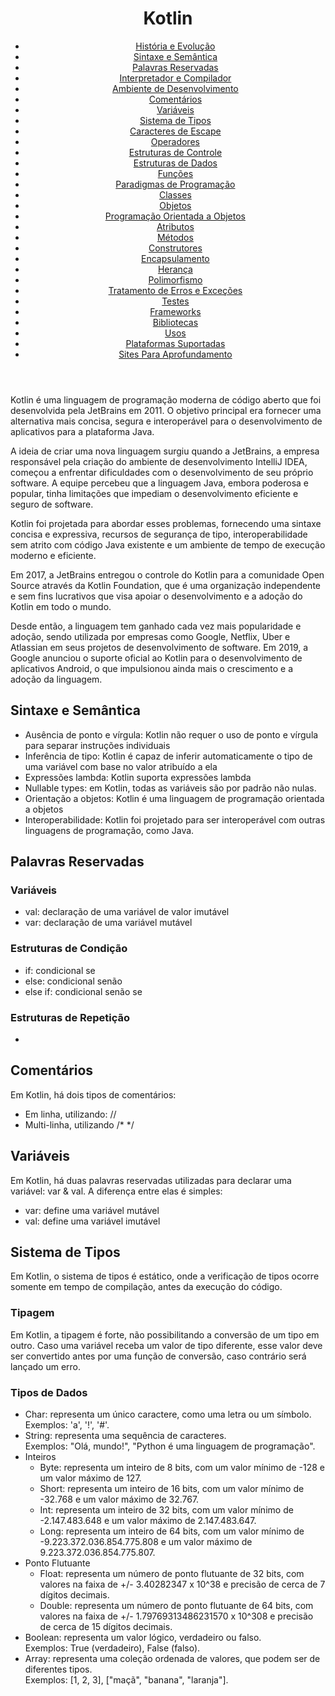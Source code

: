 <header>
  <h1>Kotlin</h1>
  <nav>
    <ul>
      <li><a href="#História e Evolução">História e Evolução</a></li>
      <li><a href="#Sintaxe e Semântica">Sintaxe e Semântica</a></li>
      <li><a href="#Palavras Reservadas">Palavras Reservadas</a></li>
      <li><a href="#Interpretador e Compilador">Interpretador e Compilador</a></li>
      <li><a href="#Ambiente de Desenvolvimento">Ambiente de Desenvolvimento</a></li>
      <li><a href="#Comentários">Comentários</a></li>
      <li><a href="#Variáveis">Variáveis</a></li>
      <li><a href="#Sistema de Tipos">Sistema de Tipos</a></li>
      <li><a href="#Caracteres de Escape">Caracteres de Escape</a></li>
      <li><a href="#Operadores">Operadores</a></li>
      <li><a href="#Estruturas de Controle">Estruturas de Controle</a></li>
      <li><a href="#Estruturas de Dados">Estruturas de Dados</a></li>
      <li><a href="#Funções">Funções</a></li>
      <li><a href="#Paradigmas de Programação">Paradigmas de Programação</a></li>
      <li><a href="#Classes">Classes</a></li>
      <li><a href="#Objetos">Objetos</a></li>
      <li><a href="#Programação Orientada a Objetos">Programação Orientada a Objetos</a></li>
      <li><a href="#Atributos">Atributos</a></li>
      <li><a href="#Métodos">Métodos</a></li>
      <li><a href="#Construtores">Construtores</a></li>
      <li><a href="#Encapsulamento">Encapsulamento</a></li>
      <li><a href="#Herança">Herança</a></li>
      <li><a href="#Polimorfismo">Polimorfismo</a></li>
      <li><a href="#Tratamento de Erros e Exceções">Tratamento de Erros e Exceções</a></li>
      <li><a href="#Testes">Testes</a></li>
      <li><a href="#Frameworks">Frameworks</a></li>
      <li><a href="#Bibliotecas">Bibliotecas</a></li>
      <li><a href="#Linguagens de Programação e Seus Usos">Usos</a></li>
      <li><a href="#Plataformas Suportadas">Plataformas Suportadas</a></li>
      <li><a href="#Sites Para Aprofundamento">Sites Para Aprofundamento</a></li>
    </ul>
  </nav>
</header>

<main>
  <section id="História e Evolução">
    <article>
      <h2></h2>
      <p>Kotlin é uma linguagem de programação moderna de código aberto que foi desenvolvida pela JetBrains em 2011. O objetivo principal era fornecer uma alternativa mais concisa, segura e interoperável para o desenvolvimento de aplicativos para a plataforma Java.</p>
      <p>A ideia de criar uma nova linguagem surgiu quando a JetBrains, a empresa responsável pela criação do ambiente de desenvolvimento IntelliJ IDEA, começou a enfrentar dificuldades com o desenvolvimento de seu próprio software. A equipe percebeu que a linguagem Java, embora poderosa e popular, tinha limitações que impediam o desenvolvimento eficiente e seguro de software.</p>
      <p>Kotlin foi projetada para abordar esses problemas, fornecendo uma sintaxe concisa e expressiva, recursos de segurança de tipo, interoperabilidade sem atrito com código Java existente e um ambiente de tempo de execução moderno e eficiente.</p>
      <p>Em 2017, a JetBrains entregou o controle do Kotlin para a comunidade Open Source através da Kotlin Foundation, que é uma organização independente e sem fins lucrativos que visa apoiar o desenvolvimento e a adoção do Kotlin em todo o mundo.</p>
      <p>Desde então, a linguagem tem ganhado cada vez mais popularidade e adoção, sendo utilizada por empresas como Google, Netflix, Uber e Atlassian em seus projetos de desenvolvimento de software. Em 2019, a Google anunciou o suporte oficial ao Kotlin para o desenvolvimento de aplicativos Android, o que impulsionou ainda mais o crescimento e a adoção da linguagem.</p>
    </article>
  </section>
  <section id="Sintaxe e Semântica">
    <article>
      <h2>Sintaxe e Semântica</h2>
      <p></p>
      <ul>
        <li>Ausência de ponto e vírgula: Kotlin não requer o uso de ponto e vírgula para separar instruções individuais</li>
        <li>Inferência de tipo: Kotlin é capaz de inferir automaticamente o tipo de uma variável com base no valor atribuído a ela</li>
        <li>Expressões lambda: Kotlin suporta expressões lambda</li>
        <li>Nullable types: em Kotlin, todas as variáveis são por padrão não nulas.</li>
        <li>Orientação a objetos: Kotlin é uma linguagem de programação orientada a objetos</li>
        <li>Interoperabilidade: Kotlin foi projetado para ser interoperável com outras linguagens de programação, como Java.</li>
      </ul>
    </article>
  </section>
  <section id="Palavras Reservadas">
    <article>
      <h2>Palavras Reservadas</h2>
      <article>
        <h3>Variáveis</h3>
        <ul>
          <li>val: declaração de uma variável de valor imutável</li>
          <li>var: declaração de uma variável mutável</li>
        </ul>
      </article>
      <article>
        <h3>Estruturas de Condição</h3>
        <ul>
          <li>if: condicional se</li>
          <li>else: condicional senão</li>
          <li>else if: condicional senão se</li>
        </ul>
      </article>
      <article>
        <h3>Estruturas de Repetição</h3>
        <ul>
          <li></li>
        </ul>
      </article>
    </article>
  </section>
  <section id="">
    <article>
      <h2></h2>
      <p></p>
    </article>
  </section>
  <section id="">
    <article>
      <h2></h2>
      <p></p>
    </article>
  </section>
  <section id="Comentários">
    <article>
      <h2>Comentários</h2>
      <p>Em Kotlin, há dois tipos de comentários:</p>
      <ul>
        <li>Em linha, utilizando: //</li>
        <li>Multi-linha, utilizando /* */</li>
      </ul>
    </article>
  </section>
  <section id="Variáveis">
    <article>
      <h2>Variáveis</h2>
      <p>Em Kotlin, há duas palavras reservadas utilizadas para declarar uma variável: var & val. A diferença entre elas é simples:</p>
      <ul>
        <li>var: define uma variável mutável</li>
        <li>val: define uma variável imutável</li>
      </ul>
    </article>
  </section>
  <section id="Sistema de Tipos">
    <article>
      <h2>Sistema de Tipos</h2>
      <p>Em Kotlin, o sistema de tipos é estático, onde a verificação de tipos ocorre somente em tempo de compilação, antes da execução do código.</p>
      <article>
        <h3>Tipagem</h3>
        <p>Em Kotlin, a tipagem é forte, não possibilitando a conversão de um tipo em outro. Caso uma variável receba um valor de tipo diferente, esse valor deve ser convertido antes por uma função de conversão, caso contrário será lançado um erro.</p>
      </article>
      <article>
        <h3>Tipos de Dados</h3>
        <ul>
          <li>Char: representa um único caractere, como uma letra ou um símbolo. <br> Exemplos: 'a', '!', '#'.</li>
          <li>String: representa uma sequência de caracteres. <br> Exemplos: "Olá, mundo!", "Python é uma linguagem de programação".</li>
          <li>Inteiros
            <ul>
              <li>Byte: representa um inteiro de 8 bits, com um valor mínimo de -128 e um valor máximo de 127.</li>
              <li>Short: representa um inteiro de 16 bits, com um valor mínimo de -32.768 e um valor máximo de 32.767.</li>
              <li>Int: representa um inteiro de 32 bits, com um valor mínimo de -2.147.483.648 e um valor máximo de 2.147.483.647.</li>
              <li>Long: representa um inteiro de 64 bits, com um valor mínimo de -9.223.372.036.854.775.808 e um valor máximo de 9.223.372.036.854.775.807.</li>
            </ul>
          </li>
          <li>Ponto Flutuante
            <ul>
              <li>Float: representa um número de ponto flutuante de 32 bits, com valores na faixa de +/- 3.40282347 x 10^38 e precisão de cerca de 7 dígitos decimais.</li>
              <li>Double: representa um número de ponto flutuante de 64 bits, com valores na faixa de +/- 1.79769313486231570 x 10^308 e precisão de cerca de 15 dígitos decimais.</li>
            </ul>
          </li>
          <li>Boolean: representa um valor lógico, verdadeiro ou falso. <br> Exemplos: True (verdadeiro), False (falso).</li>
          <li>Array: representa uma coleção ordenada de valores, que podem ser de diferentes tipos. <br> Exemplos: [1, 2, 3], ["maçã", "banana", "laranja"].</li>
        </ul>
      </article>
    </article>
  </section>
</main>